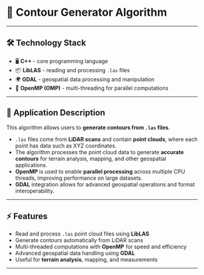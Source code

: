 # 🗻 Contour Generator Algorithm  

---

## 🛠️ Technology Stack

- 🖥️ **C++** - core programming language  
- 📦 **LibLAS** - reading and processing `.las` files  
- 🌍 **GDAL** - geospatial data processing and manipulation  
- 🔄 **OpenMP (OMP)** - multi-threading for parallel computations  

---

## 📖 Application Description

This algorithm allows users to **generate contours from `.las` files**.  
- `.las` files come from **LiDAR scans** and contain **point clouds**, where each point has data such as XYZ coordinates.  
- The algorithm processes the point cloud data to generate **accurate contours** for terrain analysis, mapping, and other geospatial applications.  
- **OpenMP** is used to enable **parallel processing** across multiple CPU threads, improving performance on large datasets.  
- **GDAL** integration allows for advanced geospatial operations and format interoperability.  

---

## ⚡ Features

- Read and process `.las` point cloud files using **LibLAS**  
- Generate contours automatically from LiDAR scans  
- Multi-threaded computations with **OpenMP** for speed and efficiency  
- Advanced geospatial data handling using **GDAL**  
- Useful for **terrain analysis**, mapping, and measurements  

---
